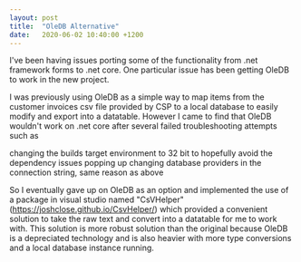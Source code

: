 ```yaml
---
layout: post
title:  "OleDB Alternative"
date:   2020-06-02 10:40:00 +1200
---
```


I've been having issues porting some of the functionality from .net framework forms to .net core. One particular issue has been getting OleDB to work in the new project.

I was previously using OleDB as  a simple way to map items from the customer invoices csv file provided by CSP to a local database to easily modify and export into a datatable.  However I came to find that OleDB wouldn't work on .net core after several failed troubleshooting attempts such as

changing the builds target environment to 32 bit to hopefully avoid the dependency issues popping up
changing database providers in the connection string, same reason as above

So I eventually gave up on OleDB as an option and implemented the use of a package in visual studio named "CsVHelper"(https://joshclose.github.io/CsvHelper/) which provided a convenient solution to take the raw text and convert into a datatable for me to work with. This solution is more robust solution than the original because OleDB is a depreciated technology and is also heavier with more type conversions and a local database instance running. 

